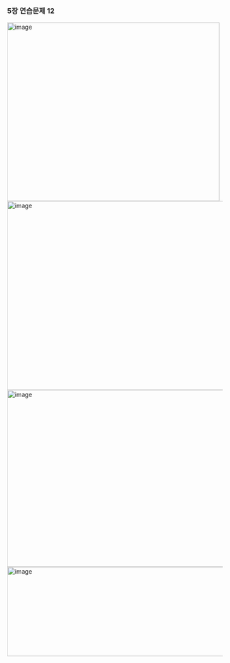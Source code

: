 ### 5장 연습문제 12
<img width="496" height="416" alt="image" src="https://github.com/user-attachments/assets/968eb795-2b55-4675-89f9-712fedb5545d" />
<img width="1017" height="440" alt="image" src="https://github.com/user-attachments/assets/ff36de30-770a-4a82-afe0-117bec459c9d" />
<img width="1107" height="412" alt="image" src="https://github.com/user-attachments/assets/9eb38189-f3c4-4e31-bc6a-f4af1e75a61e" />
<img width="755" height="208" alt="image" src="https://github.com/user-attachments/assets/c89655b2-649f-458b-9384-df78edebac30" />
